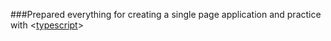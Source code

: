 ###Prepared everything for creating a single page application and practice with <[typescript](https://www.typescriptlang.org/)>
